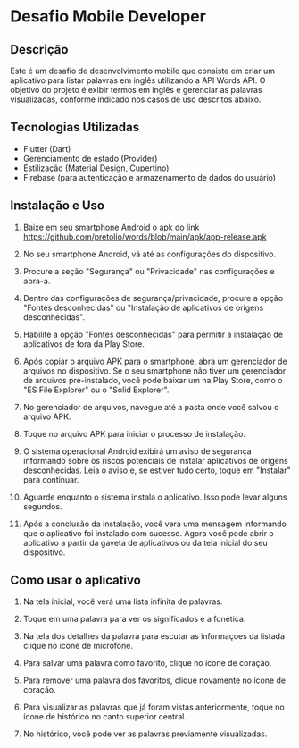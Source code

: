 # Desafio Mobile Developer

## Descrição

Este é um desafio de desenvolvimento mobile que consiste em criar um aplicativo para listar palavras em inglês utilizando a API Words API. O objetivo do projeto é exibir termos em inglês e gerenciar as palavras visualizadas, conforme indicado nos casos de uso descritos abaixo.

## Tecnologias Utilizadas

- Flutter (Dart)
- Gerenciamento de estado (Provider)
- Estilização (Material Design, Cupertino)
- Firebase (para autenticação e armazenamento de dados do usuário)

## Instalação e Uso

1. Baixe em seu smartphone Android o apk do link 
   https://github.com/pretolio/words/blob/main/apk/app-release.apk

2. No seu smartphone Android, vá até as configurações do dispositivo.

3. Procure a seção "Segurança" ou "Privacidade" nas configurações e abra-a.

4. Dentro das configurações de segurança/privacidade, procure a opção "Fontes desconhecidas" ou "Instalação de aplicativos de origens desconhecidas".

5. Habilite a opção "Fontes desconhecidas" para permitir a instalação de aplicativos de fora da Play Store.

6. Após copiar o arquivo APK para o smartphone, abra um gerenciador de arquivos no dispositivo. Se o seu smartphone não tiver um gerenciador de arquivos pré-instalado, você pode baixar um na Play Store, como o "ES File Explorer" ou o "Solid Explorer".

7. No gerenciador de arquivos, navegue até a pasta onde você salvou o arquivo APK.

8. Toque no arquivo APK para iniciar o processo de instalação.

9. O sistema operacional Android exibirá um aviso de segurança informando sobre os riscos potenciais de instalar aplicativos de origens desconhecidas. Leia o aviso e, se estiver tudo certo, toque em "Instalar" para continuar.

10. Aguarde enquanto o sistema instala o aplicativo. Isso pode levar alguns segundos.

11. Após a conclusão da instalação, você verá uma mensagem informando que o aplicativo foi instalado com sucesso. Agora você pode abrir o aplicativo a partir da gaveta de aplicativos ou da tela inicial do seu dispositivo.


## Como usar o aplicativo

1. Na tela inicial, você verá uma lista infinita de palavras.
   
2. Toque em uma palavra para ver os significados e a fonética.
   
3. Na tela dos detalhes da palavra para escutar as informaçoes da listada clique no icone de microfone.

4. Para salvar uma palavra como favorito, clique no ícone de coração.

5. Para remover uma palavra dos favoritos, clique novamente no ícone de coração.

6. Para visualizar as palavras que já foram vistas anteriormente, toque no ícone de histórico no canto superior central.

7. No histórico, você pode ver as palavras previamente visualizadas.

